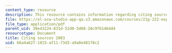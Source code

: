 ```yaml
---
content_type: resource
description: This resource contains information regarding citing sources 2003.
file: https://ol-ocw-studio-app-qa.s3.amazonaws.com/courses/21g-222-expository-writing-for-bilingual-students-fall-2002/66a4a6271015af1173d3a9a0e481f8c2_MIT21G_222F02_citing2003.pdf
file_type: application/pdf
parent_uid: 39e43224-831d-52d0-5d68-10c9f61464d4
resourcetype: Document
title: Citing sources 2003
uid: 66a4a627-1015-af11-73d3-a9a0e481f8c2
---
```

